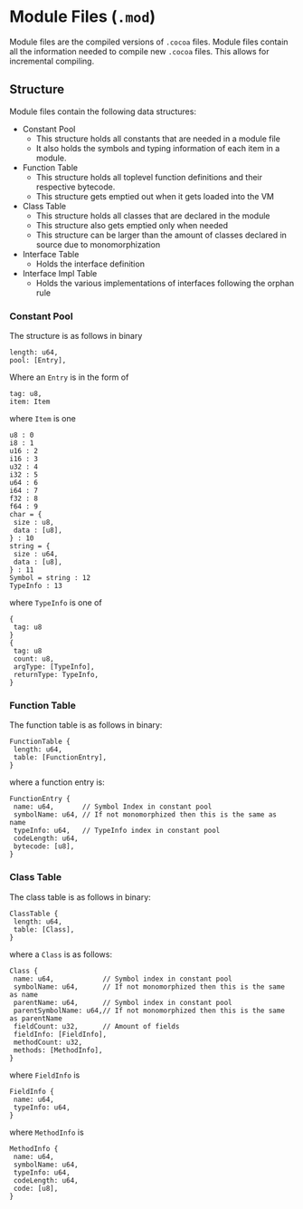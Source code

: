 # Module Files (`.mod`)
Module files are the compiled versions of `.cocoa` files. Module files contain all the information needed to compile new `.cocoa` files.
This allows for incremental compiling. 

## Structure
Module files contain the following data structures:
* Constant Pool
  * This structure holds all constants that are needed in a module file
  * It also holds the symbols and typing information of each item in a module.
* Function Table
  * This structure holds all toplevel function definitions and their respective bytecode.
  * This structure gets emptied out when it gets loaded into the VM
* Class Table
  * This structure holds all classes that are declared in the module
  * This structure also gets emptied only when needed
  * This structure can be larger than the amount of classes declared in source due to monomorphization
* Interface Table
  * Holds the interface definition
* Interface Impl Table
  * Holds the various implementations of interfaces following the orphan rule
 
### Constant Pool
The structure is as follows in binary
```
length: u64,
pool: [Entry],
```
Where an `Entry` is in the form of
```
tag: u8,
item: Item
```
where `Item` is one
```
u8 : 0
i8 : 1
u16 : 2
i16 : 3
u32 : 4
i32 : 5
u64 : 6
i64 : 7
f32 : 8
f64 : 9
char = {
 size : u8,
 data : [u8],
} : 10
string = {
 size : u64,
 data : [u8],
} : 11
Symbol = string : 12
TypeInfo : 13
```
where `TypeInfo` is one of
```
{
 tag: u8
}
{
 tag: u8
 count: u8,
 argType: [TypeInfo],
 returnType: TypeInfo,
}
```

### Function Table
The function table is as follows in binary:
```
FunctionTable {
 length: u64,
 table: [FunctionEntry],
}
```
where a function entry is:
```
FunctionEntry {
 name: u64,       // Symbol Index in constant pool
 symbolName: u64, // If not monomorphized then this is the same as name
 typeInfo: u64,   // TypeInfo index in constant pool
 codeLength: u64,
 bytecode: [u8],
}
```

### Class Table
The class table is as follows in binary:
```
ClassTable {
 length: u64,
 table: [Class],
}
```
where a `Class` is as follows:
```
Class {
 name: u64,            // Symbol index in constant pool
 symbolName: u64,      // If not monomorphized then this is the same as name
 parentName: u64,      // Symbol index in constant pool
 parentSymbolName: u64,// If not monomorphized then this is the same as parentName
 fieldCount: u32,      // Amount of fields
 fieldInfo: [FieldInfo],
 methodCount: u32,
 methods: [MethodInfo],
}
```
where `FieldInfo` is
```
FieldInfo {
 name: u64,
 typeInfo: u64,
}
```
where `MethodInfo` is
```
MethodInfo {
 name: u64,
 symbolName: u64,
 typeInfo: u64,
 codeLength: u64,
 code: [u8],
}
```
